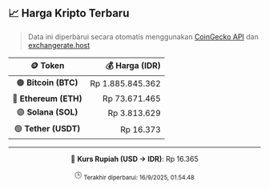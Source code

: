 

<!-- HARGA_KRIPTO -->
## 📈 Harga Kripto Terbaru

> Data ini diperbarui secara otomatis menggunakan [CoinGecko API](https://www.coingecko.com/) dan [exchangerate.host](https://exchangerate.host/)

<div align="center">

| 🪙 Token | 💰 Harga (IDR) |
|:------:|---------------:|
| 🟠 **Bitcoin (BTC)**   | Rp 1.885.845.362 |
| 🔵 **Ethereum (ETH)**  | Rp 73.671.465 |
| 🟣 **Solana (SOL)**    | Rp 3.813.629 |
| 🟢 **Tether (USDT)**   | Rp 16.373 |

---

💱 **Kurs Rupiah (USD → IDR)**: Rp 16.365

🕒 <sub>Terakhir diperbarui: 16/9/2025, 01.54.48</sub>

</div>
<!-- /HARGA_KRIPTO -->